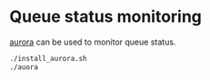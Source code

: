 # Queue status monitoring

[aurora](https://github.com/Luxurioust/aurora) can be used to monitor queue status.

```bash
./install_aurora.sh
./auora
```
